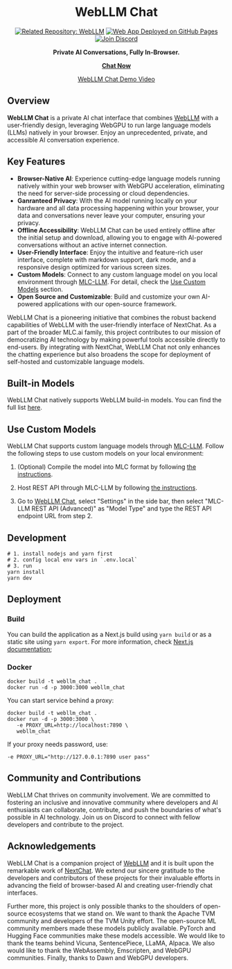 <div align="center">

# WebLLM Chat

<a href="https://github.com/mlc-ai/web-llm"><img alt="Related Repository: WebLLM" src="https://img.shields.io/badge/Related_Repo-WebLLM-fafbfc?logo=github"></a>
<a href="https://chat.webllm.ai"><img alt="Web App Deployed on GitHub Pages" src="https://img.shields.io/badge/Web_App-Deployed-32a852?logo=pwa"></a>
<a href="https://discord.gg/9Xpy2HGBuD"><img alt="Join Discord" src="https://img.shields.io/badge/Join-Discord-7289DA?logo=discord&logoColor=white"></a>

**Private AI Conversations, Fully In-Browser.**

[**Chat Now**](https://chat.webllm.ai/)

[WebLLM Chat Demo Video](https://github.com/mlc-ai/web-llm-chat/assets/23090573/f700e27e-bb88-4068-bc8b-8a33ea5a4300)

</div>

## Overview

**WebLLM Chat** is a private AI chat interface that combines [WebLLM](https://github.com/mlc-ai/web-llm) with a user-friendly design, leveraging WebGPU to run large language models (LLMs) natively in your browser. Enjoy an unprecedented, private, and accessible AI conversation experience.

## Key Features

- **Browser-Native AI**: Experience cutting-edge language models running natively within your web browser with WebGPU acceleration, eliminating the need for server-side processing or cloud dependencies.
- **Ganranteed Privacy**: With the AI model running locally on your hardware and all data processing happening within your browser, your data and conversations never leave your computer, ensuring your privacy.
- **Offline Accessibility**: WebLLM Chat can be used entirely offline after the initial setup and download, allowing you to engage with AI-powered conversations without an active internet connection.
- **User-Friendly Interface**: Enjoy the intuitive and feature-rich user interface, complete with markdown support, dark mode, and a responsive design optimized for various screen sizes.
- **Custom Models**: Connect to any custom language model on you local environment through [MLC-LLM](https://llm.mlc.ai/). For detail, check the [Use Custom Models](#use-custom-models) section.
- **Open Source and Customizable**: Build and customize your own AI-powered applications with our open-source framework.

WebLLM Chat is a pioneering initiative that combines the robust backend capabilities of WebLLM with the user-friendly interface of NextChat. As a part of the broader MLC.ai family, this project contributes to our mission of democratizing AI technology by making powerful tools accessible directly to end-users. By integrating with NextChat, WebLLM Chat not only enhances the chatting experience but also broadens the scope for deployment of self-hosted and customizable language models.

## Built-in Models

WebLLM Chat natively supports WebLLM build-in models. You can find the full list [here](https://github.com/mlc-ai/web-llm?tab=readme-ov-file#built-in-models).

## Use Custom Models

WebLLM Chat supports custom language models through [MLC-LLM](https://llm.mlc.ai/). Follow the following steps to use custom models on your local environment:

1. (Optional) Compile the model into MLC format by following [the instructions](https://llm.mlc.ai/docs/compilation/convert_weights.html).

2. Host REST API through MLC-LLM by following [the instructions](https://llm.mlc.ai/docs/deploy/rest.html).

3. Go to [WebLLM Chat](https://chat.webllm.ai/), select "Settings" in the side bar, then select "MLC-LLM REST API (Advanced)" as "Model Type" and type the REST API endpoint URL from step 2.

## Development

```shell
# 1. install nodejs and yarn first
# 2. config local env vars in `.env.local`
# 3. run
yarn install
yarn dev
```

## Deployment

### Build

You can build the application as a Next.js build using `yarn build` or as a static site using `yarn export`. For more information, check [Next.js documentation](https://nextjs.org/docs/pages/building-your-application/deploying);

### Docker

```shell
docker build -t webllm_chat .
docker run -d -p 3000:3000 webllm_chat
```

You can start service behind a proxy:

```shell
docker build -t webllm_chat .
docker run -d -p 3000:3000 \
   -e PROXY_URL=http://localhost:7890 \
   webllm_chat
```

If your proxy needs password, use:

```shell
-e PROXY_URL="http://127.0.0.1:7890 user pass"
```

## Community and Contributions

WebLLM Chat thrives on community involvement. We are committed to fostering an inclusive and innovative community where developers and AI enthusiasts can collaborate, contribute, and push the boundaries of what's possible in AI technology. Join us on Discord to connect with fellow developers and contribute to the project.

## Acknowledgements

WebLLM Chat is a companion project of [WebLLM](https://github.com/mlc-ai/web-llm/) and it is built upon the remarkable work of [NextChat](https://github.com/ChatGPTNextWeb/ChatGPT-Next-Web). We extend our sincere gratitude to the developers and contributors of these projects for their invaluable efforts in advancing the field of browser-based AI and creating user-friendly chat interfaces.

Further more, this project is only possible thanks to the shoulders of open-source ecosystems that we stand on. We want to thank the Apache TVM community and developers of the TVM Unity effort. The open-source ML community members made these models publicly available. PyTorch and Hugging Face communities make these models accessible. We would like to thank the teams behind Vicuna, SentencePiece, LLaMA, Alpaca. We also would like to thank the WebAssembly, Emscripten, and WebGPU communities. Finally, thanks to Dawn and WebGPU developers.
